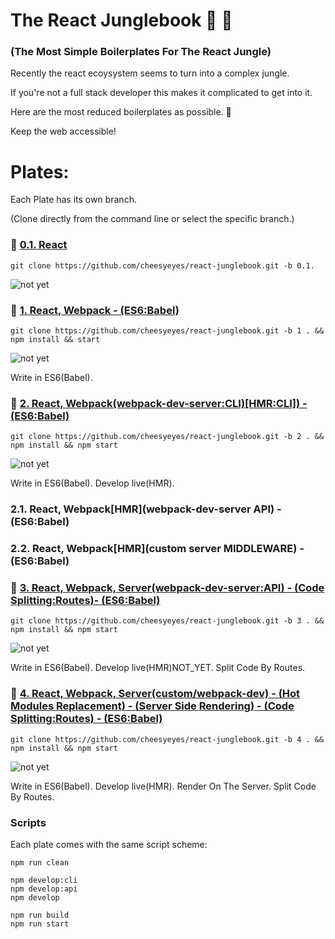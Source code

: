 # The React Junglebook :see_no_evil: :palm_tree:

### (The Most Simple Boilerplates For The React Jungle)

Recently the react ecoysystem seems to turn into a complex jungle.

If you're not a full stack developer this makes it complicated to get into it.

Here are the most reduced boilerplates as possible. :tada:

Keep the web accessible!

# Plates:

Each Plate has its own branch.

(Clone directly from the command line or select the specific branch.)

### :banana: [0.1. React](../../tree/0.1)

```script
git clone https://github.com/cheesyeyes/react-junglebook.git -b 0.1.
```
![not yet](https://img.shields.io/badge/status-online-green.svg)

### :avocado: [1.   React, Webpack - (ES6:Babel)](../../tree/1)
```script
git clone https://github.com/cheesyeyes/react-junglebook.git -b 1 . && npm install && start
```

![not yet](https://img.shields.io/badge/status-online-green.svg)

Write in ES6(Babel).

### :pineapple: [2. React, Webpack(webpack-dev-server:CLI)[HMR:CLI]) - (ES6:Babel)](../../tree/2)

```script
git clone https://github.com/cheesyeyes/react-junglebook.git -b 2 . && npm install && npm start
```
![not yet](https://img.shields.io/badge/status-online-green.svg)

Write in ES6(Babel). Develop live(HMR).

### 2.1. React, Webpack[HMR](webpack-dev-server API) - (ES6:Babel)
### 2.2. React, Webpack[HMR](custom server MIDDLEWARE) - (ES6:Babel)

### :tangerine: [3. React, Webpack, Server(webpack-dev-server:API) - (Code Splitting:Routes)- (ES6:Babel)](../../tree/3)

```script
git clone https://github.com/cheesyeyes/react-junglebook.git -b 3 . && npm install && npm start
```

![not yet](https://img.shields.io/badge/status-online-green.svg)

Write in ES6(Babel). Develop live(HMR)NOT_YET. Split Code By Routes.

### :pizza: [4. React, Webpack, Server(custom/webpack-dev) - (Hot Modules Replacement) - (Server Side Rendering) - (Code Splitting:Routes) - (ES6:Babel)](../../tree/3)

```script
git clone https://github.com/cheesyeyes/react-junglebook.git -b 4 . && npm install && npm start
```
![not yet](https://img.shields.io/badge/status-online-green.svg)

Write in ES6(Babel). Develop live(HMR). Render On The Server. Split Code By Routes.

### Scripts
Each plate comes with the same script scheme:

```script
npm run clean

npm develop:cli
npm develop:api
npm develop

npm run build
npm run start

```
